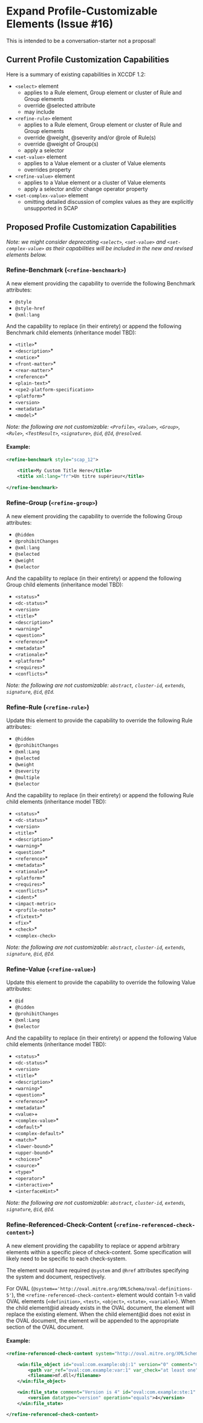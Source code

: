 # Expand Profile-Customizable Elements (Issue #16)

This is intended to be a conversation-starter not a proposal!

## Current Profile Customization Capabilities

Here is a summary of existing capabilities in XCCDF 1.2:

- `<select>` element
  - applies to a Rule element, Group element or cluster of Rule and Group elements
  - override @selected attribute
  - may include <remarks>
- `<refine-rule>` element
  - applies to a Rule element, Group element or cluster of Rule and Group elements
  - override @weight, @severity and/or @role of Rule(s)
  - override @weight of Group(s)
  - apply a selector 
- `<set-value>` element
  - applies to a Value element or a cluster of Value elements
  - overrides <value> property
- `<refine-value>` element
  - applies to a Value element or a cluster of Value elements
  - apply a selector and/or change operator property
- `<set-complex-value>` element
  - omitting detailed discussion of complex values as they are explicitly unsupported in SCAP


## Proposed Profile Customization Capabilities

_Note: we might consider deprecating `<select>`, `<set-value>` and `<set-complex-value>` as their capabilities will be included in the new and revised elements below._

### Refine-Benchmark (`<refine-benchmark>`)

A new element providing the capability to override the following Benchmark attributes:
  - `@style`
  - `@style-href`
  - `@xml:lang`

And the capability to replace (in their entirety) or append the following Benchmark child elements (inheritance model TBD): 
  - `<title>`*
  - `<description>`*
  - `<notice>`*
  - `<front-matter>`*
  - `<rear-matter>`*
  - `<reference>`*
  - `<plain-text>`*
  - `<cpe2-platform-specification>`
  - `<platform>`*
  - `<version>`
  - `<metadata>`*
  - `<model>`*

_Note: the following are not customizable: `<Profile>`, `<Value>`, `<Group>`, `<Rule>`, `<TestResult>`, `<signature>`, `@id`, `@Id`, `@resolved`._

#### Example:
```xml
<refine-benchmark style="scap_12">

	<title>My Custom Title Here</title>
	<title xml:lang="fr">Un titre supérieur</title>
	
</refine-benchmark>
```


### Refine-Group (`<refine-group>`)
A new element providing the capability to override the following Group attributes:
  - `@hidden`
  - `@prohibitChanges`
  - `@xml:lang`
  - `@selected`
  - `@weight`
  - `@selector`

And the capability to replace (in their entirety) or append the following Group child elements (inheritance model TBD): 
  - `<status>`*
  - `<dc-status>`*
  - `<version>`
  - `<title>`*
  - `<description>`*
  - `<warning>`*
  - `<question>`*
  - `<reference>`*
  - `<metadata>`*
  - `<rationale>`*
  - `<platform>`*
  - `<requires>`*
  - `<conflicts>`*

_Note: the following are not customizable: `abstract`, `cluster-id`, `extends`, `signature`, `@id`, `@Id`._


### Refine-Rule (`<refine-rule>`)

Update this element to provide the capability to override the following Rule attributes:
  - `@hidden`
  - `@prohibitChanges`
  - `@xml:Lang`
  - `@selected`
  - `@weight`
  - `@severity`
  - `@multiple`
  - `@selector`

And the capability to replace (in their entirety) or append the following Rule child elements (inheritance model TBD): 
  - `<status>`*
  - `<dc-status>`*
  - `<version>`
  - `<title>`*
  - `<description>`*
  - `<warning>`*
  - `<question>`*
  - `<reference>`*
  - `<metadata>`*
  - `<rationale>`*
  - `<platform>`*
  - `<requires>`*
  - `<conflicts>`*
  - `<ident>`*
  - `<impact-metric>`
  - `<profile-note>`*
  - `<fixtext>`*
  - `<fix>`*
  - `<check>`* 
  - `<complex-check>`

_Note: the following are not customizable: `abstract`, `cluster-id`, `extends`, `signature`, `@id`, `@Id`._


### Refine-Value (`<refine-value>`)

Update this element to provide the capability to override the following Value attributes:
  - `@id`
  - `@hidden`
  - `@prohibitChanges`
  - `@xml:Lang`
  - `@selector`

And the capability to replace (in their entirety) or append the following Value child elements (inheritance model TBD): 
  - `<status>`*
  - `<dc-status>`*
  - `<version>`
  - `<title>`*
  - `<description>`*
  - `<warning>`*
  - `<question>`*
  - `<reference>`*
  - `<metadata>`*
  - `<value>`+
  - `<complex-value>`*
  - `<default>`*
  - `<complex-default>`*
  - `<match>`*
  - `<lower-bound>`*
  - `<upper-bound>`* 
  - `<choices>`*
  - `<source>`*
  - `<type>`*
  - `<operator>`*
  - `<interactive>`*
  - `<interfaceHint>`*

_Note: the following are not customizable: `abstract`, `cluster-id`, `extends`, `signature`, `@id`, `@Id`._


### Refine-Referenced-Check-Content (`<refine-referenced-check-content>`)

A new element providing the capability to replace or append arbitrary elements within a specific piece of check-content. Some specification will likely need to be specific to each check-system.

The element would have required `@system` and `@href` attributes specifying the system and document, respectively.

For OVAL (`@system=='http://oval.mitre.org/XMLSchema/oval-definitions-5'`), the `<refine-referenced-check-content>` element would contain 1-n valid OVAL elements (`<definition>`, `<test>`, `<object>`, `<state>`, `<variable>`). When the child element@id already exists in the OVAL document, the element will replace the existing element. When the child element@id does not exist in the OVAL document, the element will be appended to the appropriate section of the OVAL document.

#### Example:
```xml
<refine-referenced-check-content system="http://oval.mitre.org/XMLSchema/oval-definitions-5" href="oval.xml">

    <win:file_object id="oval:com.example:obj:1" version="0" comment="mf.dll">
        <path var_ref="oval:com.example:var:1" var_check="at least one"/>
        <filename>mf.dll</filename>
    </win:file_object>

    <win:file_state comment="Version is 4" id="oval:com.example:ste:1" version="1">
        <version datatype="version" operation="equals">4</version>
    </win:file_state>

</refine-referenced-check-content>
```
